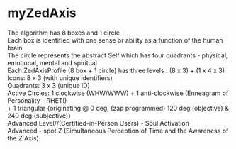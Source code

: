 # myZedAxis
The algorithm has 8 boxes and 1 circle<br>
Each box is identified with one sense or ability as a function of the human brain<br>
The circle represents the abstract Self which has four quadrants - physical, emotional, mental and spiritual<br>
Each ZedAxisProfile (8 box + 1 circle) has three levels : (8 x 3) + (1 x 4 x 3)<br>
Icons: 8 x 3 (with unique identifiers)<br>
Quadrants: 3 x 3 (unique iD)<br>
Active Circles: 1 clockwise (WHW/WWW) + 1 anti-clockwise (Enneagram of Personality - RHETI)<br> + 1 triangular {originating @ 0 deg, (zap programmed) 120 deg (objective) & 240 deg (subjective)}<br>
Advanced Level//(Certified-in-Person Users) - Soul Activation<br>
Advanced - spot.Z (Simultaneous Perception of Time and the Awareness of the Z Axis)<br>
